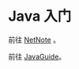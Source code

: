 # Java 入门

前往 [NetNote](https://note.yueplus.ink/coding/Java/) 。

前往 [JavaGuide](https://javaguide.cn/)。